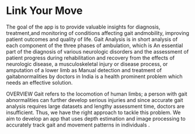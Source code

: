 # Link Your Move

The goal of the app is to provide valuable insights for diagnosis, treatment,and monitoring of conditions affecting gait andmobility, improving patient outcomes and quality of life. Gait Analysis is in short analysis of each component of the three phases of ambulation, which is An essential part of the diagnosis of various neurologic disorders and the assessment of patient progress during rehabilitation and recovery from the effects of neurologic disease, a musculoskeletal injury or disease process, or amputation of a lower limb as Manual detection and treatment of gaitabnormalities by doctors in India is a health prominent problem which needs an effective solution.

OVERVIEW
Gait refers to the locomotion of human limbs; a person with gait abnormalities can further develop serious injuries and since accurate gait analysis requires large datasets and lengthy assessment time, doctors are insufficient. Thus, we have the right approach to tackle this problem. We aim to develop an app that uses depth estimation and image processing to accurately track gait and movement patterns in individuals .



